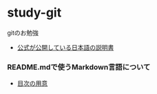 # study-git
gitのお勉強

* [公式が公開している日本語の説明書](https://git-scm.com/book/ja/v2)

### README.mdで使うMarkdown言語について

* [目次の用意](https://qiita.com/eyuta/items/b1a53f3da8c5f8e7f41d)
